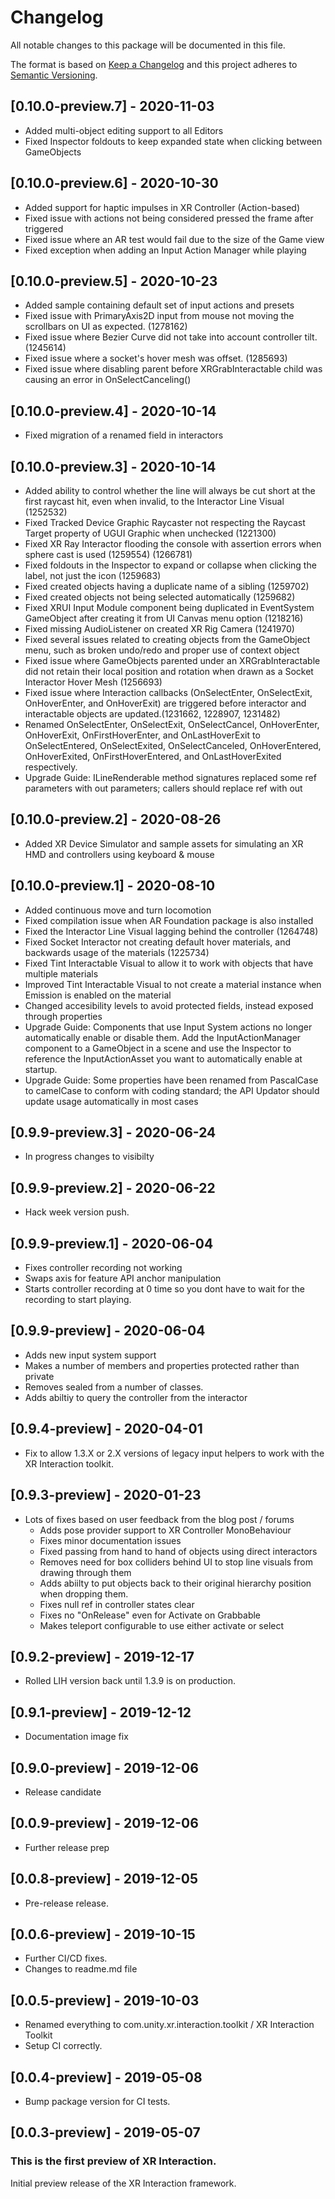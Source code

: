 # Changelog
All notable changes to this package will be documented in this file.

The format is based on [Keep a Changelog](http://keepachangelog.com/en/1.0.0/)
and this project adheres to [Semantic Versioning](http://semver.org/spec/v2.0.0.html).

## [0.10.0-preview.7] - 2020-11-03
- Added multi-object editing support to all Editors
- Fixed Inspector foldouts to keep expanded state when clicking between GameObjects

## [0.10.0-preview.6] - 2020-10-30
- Added support for haptic impulses in XR Controller (Action-based)
- Fixed issue with actions not being considered pressed the frame after triggered
- Fixed issue where an AR test would fail due to the size of the Game view
- Fixed exception when adding an Input Action Manager while playing

## [0.10.0-preview.5] - 2020-10-23
- Added sample containing default set of input actions and presets
- Fixed issue with PrimaryAxis2D input from mouse not moving the scrollbars on UI as expected. (1278162)
- Fixed issue where Bezier Curve did not take into account controller tilt. (1245614)
- Fixed issue where a socket's hover mesh was offset. (1285693)
- Fixed issue where disabling parent before XRGrabInteractable child was causing an error in OnSelectCanceling()

## [0.10.0-preview.4] - 2020-10-14
- Fixed migration of a renamed field in interactors

## [0.10.0-preview.3] - 2020-10-14
- Added ability to control whether the line will always be cut short at the first raycast hit, even when invalid, to the Interactor Line Visual (1252532)
- Fixed Tracked Device Graphic Raycaster not respecting the Raycast Target property of UGUI Graphic when unchecked (1221300)
- Fixed XR Ray Interactor flooding the console with assertion errors when sphere cast is used (1259554) (1266781)
- Fixed foldouts in the Inspector to expand or collapse when clicking the label, not just the icon (1259683)
- Fixed created objects having a duplicate name of a sibling (1259702)
- Fixed created objects not being selected automatically (1259682)
- Fixed XRUI Input Module component being duplicated in EventSystem GameObject after creating it from UI Canvas menu option (1218216)
- Fixed missing AudioListener on created XR Rig Camera (1241970)
- Fixed several issues related to creating objects from the GameObject menu, such as broken undo/redo and proper use of context object
- Fixed issue where GameObjects parented under an XRGrabInteractable did not retain their local position and rotation when drawn as a Socket Interactor Hover Mesh (1256693)
- Fixed issue where Interaction callbacks (OnSelectEnter, OnSelectExit, OnHoverEnter, and OnHoverExit) are triggered before interactor and interactable objects are updated.(1231662, 1228907, 1231482)
- Renamed OnSelectEnter, OnSelectExit, OnSelectCancel, OnHoverEnter, OnHoverExit, OnFirstHoverEnter, and OnLastHoverExit to OnSelectEntered, OnSelectExited, OnSelectCanceled, OnHoverEntered, OnHoverExited, OnFirstHoverEntered, and OnLastHoverExited respectively.
- Upgrade Guide: ILineRenderable method signatures replaced some ref parameters with out parameters; callers should replace ref with out

## [0.10.0-preview.2] - 2020-08-26
- Added XR Device Simulator and sample assets for simulating an XR HMD and controllers using keyboard & mouse

## [0.10.0-preview.1] - 2020-08-10
- Added continuous move and turn locomotion
- Fixed compilation issue when AR Foundation package is also installed
- Fixed the Interactor Line Visual lagging behind the controller (1264748)
- Fixed Socket Interactor not creating default hover materials, and backwards usage of the materials (1225734)
- Fixed Tint Interactable Visual to allow it to work with objects that have multiple materials
- Improved Tint Interactable Visual to not create a material instance when Emission is enabled on the material
- Changed accesibility levels to avoid protected fields, instead exposed through properties
- Upgrade Guide: Components that use Input System actions no longer automatically enable or disable them. Add the InputActionManager component to a GameObject in a scene and use the Inspector to reference the InputActionAsset you want to automatically enable at startup.
- Upgrade Guide: Some properties have been renamed from PascalCase to camelCase to conform with coding standard; the API Updator should update usage automatically in most cases

## [0.9.9-preview.3] - 2020-06-24
- In progress changes to visibilty

## [0.9.9-preview.2] - 2020-06-22
- Hack week version push.

## [0.9.9-preview.1] - 2020-06-04
- Fixes controller recording not working
- Swaps axis for feature API anchor manipulation
- Starts controller recording at 0 time so you dont have to wait for the recording to start playing.

## [0.9.9-preview] - 2020-06-04
- Adds new input system support
- Makes a number of members and properties protected rather than private
- Removes sealed from a number of classes.
- Adds abiltiy to query the controller from the interactor

## [0.9.4-preview] - 2020-04-01
- Fix to allow 1.3.X or 2.X versions of legacy input helpers to work with the XR Interaction toolkit.

## [0.9.3-preview] - 2020-01-23
- Lots of fixes based on user feedback from the blog post / forums
    - Adds pose provider support to XR Controller MonoBehaviour
    - Fixes minor documentation issues
    - Fixed passing from hand to hand of objects using direct interactors
    - Removes need for box colliders behind UI to stop line visuals from drawing through them
    - Adds abiilty to put objects back to their original hierarchy position when dropping them.
    - Fixes null ref in controller states clear
    - Fixes no "OnRelease" even for Activate on Grabbable
    - Makes teleport configurable to use either activate or select

## [0.9.2-preview] - 2019-12-17
- Rolled LIH version back until 1.3.9 is on production.

## [0.9.1-preview] - 2019-12-12
- Documentation image fix

## [0.9.0-preview] - 2019-12-06
- Release candidate

## [0.0.9-preview] - 2019-12-06
- Further release prep

## [0.0.8-preview] - 2019-12-05
- Pre-release release.

## [0.0.6-preview] - 2019-10-15
- Further CI/CD fixes.
- Changes to readme.md file

## [0.0.5-preview] - 2019-10-03
- Renamed everything to com.unity.xr.interaction.toolkit / XR Interaction Toolkit
- Setup CI correctly.

## [0.0.4-preview] - 2019-05-08
- Bump package version for CI tests.

## [0.0.3-preview] - 2019-05-07

### This is the first preview of XR Interaction.
Initial preview release of the XR Interaction framework.
